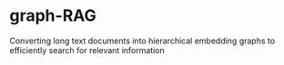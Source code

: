 # graph-RAG
Converting long text documents into hierarchical embedding graphs to efficiently search for relevant information

